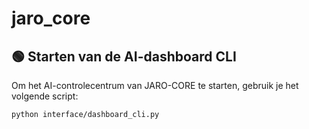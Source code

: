 # jaro_core

## 🟢 Starten van de AI-dashboard CLI

Om het AI-controlecentrum van JARO-CORE te starten, gebruik je het volgende script:

```bash
python interface/dashboard_cli.py
```
